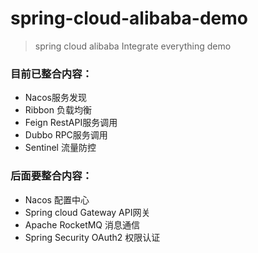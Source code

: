 # spring-cloud-alibaba-demo
> spring cloud alibaba Integrate everything demo <br>
### 目前已整合内容：
- Nacos服务发现
- Ribbon 负载均衡
- Feign RestAPI服务调用
- Dubbo RPC服务调用
- Sentinel 流量防控
### 后面要整合内容：
- Nacos 配置中心
- Spring cloud Gateway API网关
- Apache RocketMQ 消息通信
- Spring Security OAuth2 权限认证
